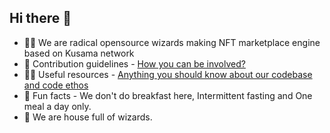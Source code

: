 ## Hi there 👋

- 🙋‍♀️ We are radical opensource wizards making NFT marketplace engine based on Kusama network
- 🌈 Contribution guidelines - [How you can be involved?](https://github.com/kodadot/nft-gallery/blob/main/CONTRIBUTING.md)
- 👩‍💻 Useful resources - [Anything you should know about our codebase and code ethos](https://docs.kodadot.xyz)
- 🍿 Fun facts - We don't do breakfast here, Intermittent fasting and One meal a day only.
- 🧙 We are house full of wizards.
